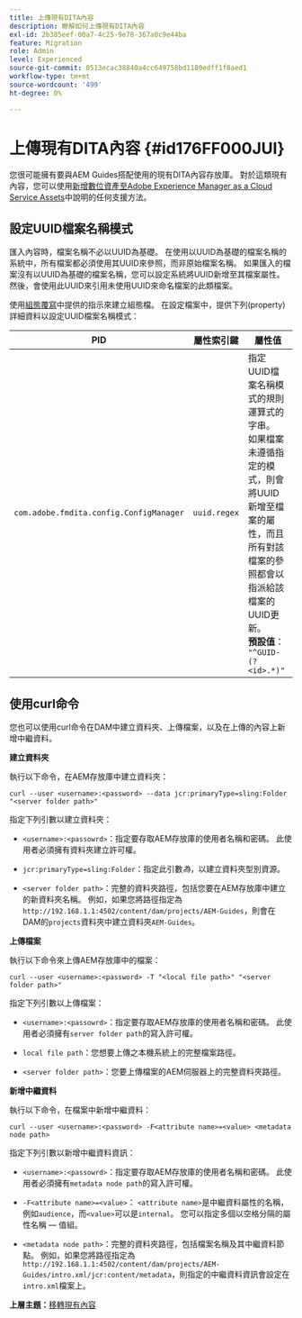 ```yaml
---
title: 上傳現有DITA內容
description: 瞭解如何上傳現有DITA內容
exl-id: 2b385eef-00a7-4c25-9e78-367a0c9e44ba
feature: Migration
role: Admin
level: Experienced
source-git-commit: 0513ecac38840a4cc649758bd1180edff1f8aed1
workflow-type: tm+mt
source-wordcount: '499'
ht-degree: 0%

---
```


# 上傳現有DITA內容 {#id176FF000JUI}

您很可能擁有要與AEM Guides搭配使用的現有DITA內容存放庫。 對於這類現有內容，您可以使用[新增數位資產至Adobe Experience Manager as a Cloud Service Assets](https://experienceleague.adobe.com/docs/experience-manager-cloud-service/assets/manage/add-assets.html?lang=zh-Hant)中說明的任何支援方法。

## 設定UUID檔案名稱模式

匯入內容時，檔案名稱不必以UUID為基礎。 在使用以UUID為基礎的檔案名稱的系統中，所有檔案都必須使用其UUID來參照，而非原始檔案名稱。 如果匯入的檔案沒有以UUID為基礎的檔案名稱，您可以設定系統將UUID新增至其檔案屬性。 然後，會使用此UUID來引用未使用UUID來命名檔案的此類檔案。

使用[組態覆寫](download-install-additional-config-override.md#)中提供的指示來建立組態檔。 在設定檔案中，提供下列\(property\)詳細資料以設定UUID檔案名稱模式：

| PID | 屬性索引鍵 | 屬性值 |
|---|------------|--------------|
| `com.adobe.fmdita.config.ConfigManager` | `uuid.regex` | 指定UUID檔案名稱模式的規則運算式的字串。 <br>如果檔案未遵循指定的模式，則會將UUID新增至檔案的屬性，而且所有對該檔案的參照都會以指派給該檔案的UUID更新。<br> **預設值**： `"^GUID-(?<id>.*)"` |

## 使用curl命令

您也可以使用curl命令在DAM中建立資料夾、上傳檔案，以及在上傳的內容上新增中繼資料。

**建立資料夾**

執行以下命令，在AEM存放庫中建立資料夾：

```
curl --user <username>:<password> --data jcr:primaryType=sling:Folder "<server folder path>"
```

指定下列引數以建立資料夾：

- `<username>:<passowrd>`：指定要存取AEM存放庫的使用者名稱和密碼。 此使用者必須擁有資料夾建立許可權。

- `jcr:primaryType=sling:Folder`：指定此引數&#x200B;*為*，以建立資料夾型別資源。

- `<server folder path>`：完整的資料夾路徑，包括您要在AEM存放庫中建立的新資料夾名稱。 例如，如果您將路徑指定為`http://192.168.1.1:4502/content/dam/projects/AEM-Guides`，則會在DAM的`projects`資料夾中建立資料夾`AEM-Guides`。


**上傳檔案**

執行以下命令來上傳AEM存放庫中的檔案：

```
curl --user <username>:<password> -T "<local file path>" "<server folder path>"
```

指定下列引數以上傳檔案：

- `<username>:<passowrd>`：指定要存取AEM存放庫的使用者名稱和密碼。 此使用者必須擁有`server folder path`的寫入許可權。

- ``local file path``：您想要上傳之本機系統上的完整檔案路徑。

- `<server folder path>`：您要上傳檔案的AEM伺服器上的完整資料夾路徑。


**新增中繼資料**

執行以下命令，在檔案中新增中繼資料：

```
curl --user <username>:<password> -F<attribute name>=<value> <metadata node path>
```

指定下列引數以新增中繼資料資訊：

- `<username>:<passowrd>`：指定要存取AEM存放庫的使用者名稱和密碼。 此使用者必須擁有``metadata node path``的寫入許可權。

- ``-F<attribute name>=<value>``： `<attribute name>`是中繼資料屬性的名稱，例如`audience`，而`<value>`可以是`internal`。 您可以指定多個以空格分隔的屬性名稱 — 值組。

- `<metadata node path>`：完整的資料夾路徑，包括檔案名稱及其中繼資料節點。 例如，如果您將路徑指定為`http://192.168.1.1:4502/content/dam/projects/AEM-Guides/intro.xml/jcr:content/metadata`，則指定的中繼資料資訊會設定在`intro.xml`檔案上。


**上層主題：**&#x200B;[&#x200B;移轉現有內容](migrate-content.md)
